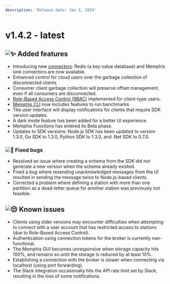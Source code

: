 ```yaml
---
description: 'Release date: Jan 3, 2024'
---
```


# v1.4.2 - latest

## ![:sparkles:](https://a.slack-edge.com/production-standard-emoji-assets/14.0/apple-medium/2728.png) Added features

* Introducing new [connectors](../../memphis-broker/concepts/connectors.md): Redis (a key-value database) and Memphis sink connectors are now available.
* Enhanced control for cloud users over the garbage collection of disconnected clients.
* Consumer client garbage collection will preserve offset management, even if all consumers are disconnected.
* [Role-Based Access Control (RBAC)](../../memphis/concepts/security.md#role-based-access-control-rbac) implemented for client-type users.
* [Memphis CLI](https://github.com/memphisdev/memphis-cli) now includes features to run benchmarks.
* The user interface will display notifications for clients that require SDK version updates.
* A dark mode feature has been added for a better UI experience.
* Memphis Functions has entered its Beta phase.
* Updates to SDK versions: Node.js SDK has been updated to version 1.3.0, Go SDK to 1.3.0, Python SDK to 1.3.0, and .Net SDK to 0.7.0.

### ![:bug:](https://a.slack-edge.com/production-standard-emoji-assets/14.0/apple-medium/1f41b.png) Fixed bugs

* Resolved an issue where creating a schema from the SDK did not generate a new version when the schema already existed.
* Fixed a bug where resending unacknowledged messages from the UI resulted in sending the message twice to Node.js-based clients.
* Corrected a problem where defining a station with more than one partition as a dead-letter queue for another station was previously not feasible.

## ![:pensive:](https://a.slack-edge.com/production-standard-emoji-assets/14.0/apple-medium/1f614.png) Known issues

* Clients using older versions may encounter difficulties when attempting to connect with a user account that has restricted access to stations (due to Role-Based Access Control).
* Authentication using connection tokens for the broker is currently non-functional.
* The Memphis GUI becomes unresponsive when storage capacity hits 100%, and remains so until the storage is reduced by at least 10%.
* Establishing a connection with the broker is slower when connecting via localhost (using port forwarding).
* The Slack integration occasionally hits the API rate limit set by Slack, resulting in the loss of some notifications.
